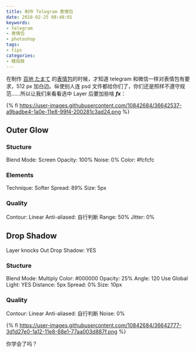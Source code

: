 ```yaml
---
title: 制作 Telegram 表情包
date: 2018-02-25 08:40:01
keywords:
- telegram
- 表情包
- photoshop
tags:
- tips
categories:
- 瞎捣鼓
---
```


在制作 [百地 たまて](https://slow-start.com/#tamate) 的[表情包](https://t.me/addstickers/TamateMomochi)的时候，才知道 telegram 和微信一样对表情包有要求，512 px 加白边。纵使别人连 psd 文件都给你们了，你们还是照样不遵守规范……所以让我们来看看选中 Layer 后要加些啥 ***fx***：

{% fi https://user-images.githubusercontent.com/10842684/36642537-a9badbe4-1a0e-11e8-99f4-200281c3ad24.png %}

<!-- more -->

## Outer Glow

### Stucture
Blend Mode: Screen
Opacity: 100%
Noise: 0%
Color: #fcfcfc

### Elements
Technique: Softer
Spread: 89%
Size: 5px

### Quality

Contour: Linear
Anti-aliased: 自行判断
Range: 50%
Jitter: 0%

## Drop Shadow

Layer knocks Out Drop Shadow: YES

### Stucture

Blend Mode: Multiply
Color: #000000
Opacity: 25%
Angle: 120
Use Global Light: YES
Distance: 5px
Spread: 0%
Size: 10px

### Quality

Contour: Linear
Anti-aliased: 自行判断
Noise: 0%

{% fi https://user-images.githubusercontent.com/10842684/36642777-3d1d27e0-1a12-11e8-88e1-77aa003d887f.png %}

你学会了吗？
